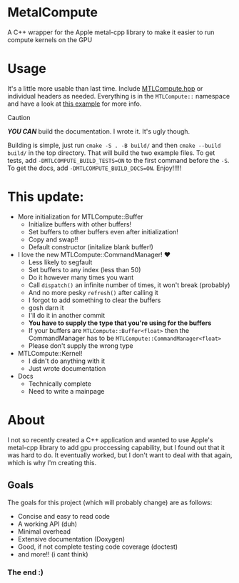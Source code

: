 # MetalCompute
A C++ wrapper for the Apple metal-cpp library to make it easier to run compute kernels on the GPU

# Usage
It's a little more usable than last time. Include [MTLCompute.hpp](src/MTLCompute.hpp) or individual
headers as needed. Everything is in the `MTLCompute::` namespace and have a look at [this example](src/hellometalcompute.cpp)
for more info. 
> [!CAUTION]
> ***YOU CAN*** build the documentation. I wrote it. It's ugly though.

Building is simple, just run `cmake -S . -B build/` and then `cmake --build build/` in the top directory.
That will build the two example files. To get tests, add `-DMTLCOMPUTE_BUILD_TESTS=ON` to the first command
before the `-S`. To get the docs, add `-DMTLCOMPUTE_BUILD_DOCS=ON`. Enjoy!!!!!


# This update:

- More initialization for MTLCompute::Buffer
  - Initialize buffers with other buffers!
  - Set buffers to other buffers even after initialization!
  - Copy and swap!!
  - Default constructor (initalize blank buffer!)
- I love the new MTLCompute::CommandManager! :heart:
  - Less likely to segfault
  - Set buffers to any index (less than 50)
  - Do it however many times you want
  - Call `dispatch()` an infinite number of times, it won't break (probably)
  - And no more pesky `refresh()` after calling it
  - I forgot to add something to clear the buffers
  - gosh darn it
  - I'll do it in another commit
  - **You have to supply the type that you're using for the buffers**
  - If your buffers are `MTLCompute::Buffer<float>` then the CommandManager
  has to be `MTLCompute::CommandManager<float>`
  - Please don't supply the wrong type
- MTLCompute::Kernel!
  - I didn't do anything with it
  - Just wrote documentation
- Docs
  - Technically complete
  - Need to write a mainpage


# About
I not so recently created a C++ application and wanted to use Apple's metal-cpp library to add gpu
proccessing capability, but I found out that it was hard to do. It eventually worked, but I don't want
to deal with that again, which is why I'm creating this.


## Goals
The goals for this project (which will probably change) are as follows:

- Concise and easy to read code
- A working API (duh)
- Minimal overhead
- Extensive documentation (Doxygen)
- Good, if not complete testing code coverage (doctest)
- and more!! (i cant think)


### The end :)
